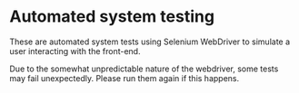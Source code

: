 # Automated system testing

These are automated system tests using Selenium WebDriver to simulate a user interacting with the front-end.

Due to the somewhat unpredictable nature of the webdriver, some tests may fail unexpectedly. Please run them again if this happens.
